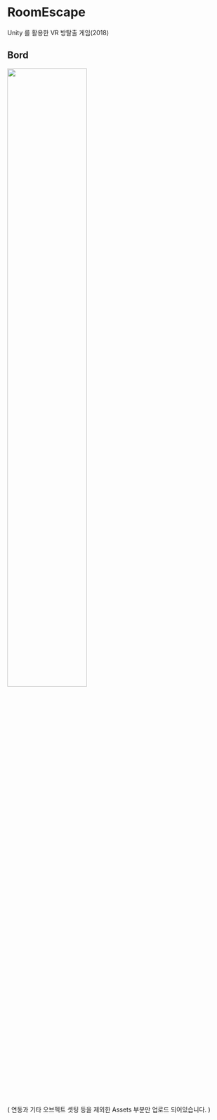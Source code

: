 # RoomEscape
Unity 를 활용한 VR 방탈출 게임(2018)

## Bord
<img src="https://user-images.githubusercontent.com/72859045/122337465-56409e80-cf79-11eb-9dbd-2226c26638ea.png" width="60%">


( 연동과 기타 오브젝트 셋팅 등을 제외한 Assets 부분만 업로드 되어있습니다. )
